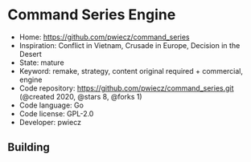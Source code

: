 # Command Series Engine

- Home: https://github.com/pwiecz/command_series
- Inspiration: Conflict in Vietnam, Crusade in Europe, Decision in the Desert
- State: mature
- Keyword: remake, strategy, content original required + commercial, engine
- Code repository: https://github.com/pwiecz/command_series.git (@created 2020, @stars 8, @forks 1)
- Code language: Go
- Code license: GPL-2.0
- Developer: pwiecz

## Building
